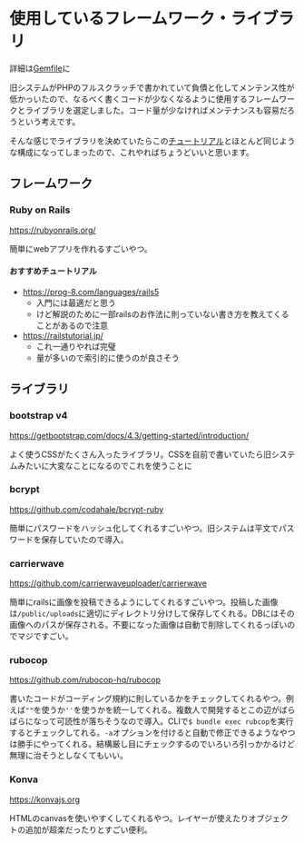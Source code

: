 # 使用しているフレームワーク・ライブラリ
詳細は[Gemfile](../Gemfile)に

旧システムがPHPのフルスクラッチで書かれていて負債と化してメンテンス性が低かっいたので、なるべく書くコードが少なくなるように使用するフレームワークとライブラリを選定しました。コード量が少なければメンテナンスも容易だろうという考えです。

そんな感じでライブラリを決めていたらこの[チュートリアル](https://railstutorial.jp/)とほとんど同じような構成になってしまったので、これやればちょうどいいと思います。

## フレームワーク

### Ruby on Rails
https://rubyonrails.org/

簡単にwebアプリを作れるすごいやつ。

#### おすすめチュートリアル
- https://prog-8.com/languages/rails5
  - 入門には最適だと思う
  - けど解説のために一部railsのお作法に則っていない書き方を教えてくることがあるので注意
- https://railstutorial.jp/
  - これ一通りやれば完璧
  - 量が多いので索引的に使うのが良さそう

## ライブラリ

### bootstrap v4
https://getbootstrap.com/docs/4.3/getting-started/introduction/

よく使うCSSがたくさん入ったライブラリ。CSSを自前で書いていたら旧システムみたいに大変なことになるのでこれを使うことに

### bcrypt
https://github.com/codahale/bcrypt-ruby

簡単にパスワードをハッシュ化してくれるすごいやつ。旧システムは平文でパスワードを保存していたので導入。

### carrierwave
https://github.com/carrierwaveuploader/carrierwave

簡単にrailsに画像を投稿できるようにしてくれるすごいやつ。投稿した画像は`/public/uploads`に適切にディレクトリ分けして保存してくれる。DBにはその画像へのパスが保存される。不要になった画像は自動で削除してくれるっぽいのでマジですごい。

### rubocop
https://github.com/rubocop-hq/rubocop

書いたコードがコーディング規約に則しているかをチェックしてくれるやつ。例えば`""`を使うか`''`を使うかを統一してくれる。複数人で開発するとこの辺がばらばらになって可読性が落ちそうなので導入。CLIで`$ bundle exec rubcop`を実行するとチェックしてれる。`-a`オプションを付けると自動で修正できるようなやつは勝手にやってくれる。結構厳し目にチェックするのでいろいろ引っかかるけど無理に治そうとしなくてもいい。

### Konva
https://konvajs.org

HTMLのcanvasを使いやすくしてくれるやつ。レイヤーが使えたりオブジェクトの追加が超楽だったりとすごい便利。
